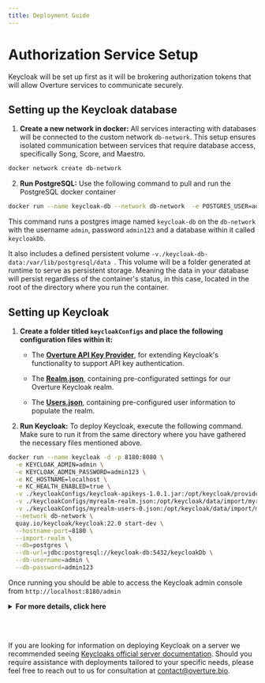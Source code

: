 ```yaml
---
title: Deployment Guide
---
```


# Authorization Service Setup

Keycloak will be set up first as it will be brokering authorization tokens that will allow Overture services to communicate securely.

## Setting up the Keycloak database

1. **Create a new network in docker:** All services interacting with databases will be connected to the custom network `db-network`. This setup ensures isolated communication between services that require database access, specifically Song, Score, and Maestro.

```bash
docker network create db-network
```

2. **Run PostgreSQL:** Use the following command to pull and run the PostgreSQL docker container

```bash
docker run --name keycloak-db --network db-network  -e POSTGRES_USER=admin -e POSTGRES_PASSWORD=admin123 -e POSTGRES_DB=keycloakDb -v./keycloak-db-data:/var/lib/postgresql/data -d postgres
```

This command runs a postgres image named `keycloak-db` on the `db-network` with the username `admin`, password `admin123` and a database within it called `keycloakDb`.


<Note title="Persistent Volumes"> It also includes a defined persistent volume `-v./keycloak-db-data:/var/lib/postgresql/data `. This volume will be a folder generated at runtime to serve as persistent storage. Meaning the data in your database will persist regardless of the container's status, in this case, located in the root of the directory where you run the container.</Note>

<!-- 3. **Run PgAdmin4 (optional):** PgAdmin4 is an open-source, web-based tool that provides a convenient and user-friendly interface for managing PostgreSQL databases. Use the following command to pull and run the PgAdmin4 docker container:

```bash
docker run --name pgadmin --network db-network -e PGADMIN_DEFAULT_EMAIL=admin@example.com -e PGADMIN_DEFAULT_PASSWORD=admin123 -p 5051:80 -d dpage/pgadmin4:latest
```

This command spins up a PgAdmin4 container accessible from `http://localhost:5051/`. Once running you can login using the credentials `admin@example.com` and the password `admin123`.

4. **Connect your database to PgAdmin4 (optional)** 

Once logged in, select **Add New Server** name your server and then **select the connection tab**, based on our instructions, input the following:

| Field              | Value                  |
| ------------------ | ---------------------- |
| Host name/address: | `keycloak-db`          |
| Port:              | `5432`                 |
| Username:          | `admin`                |
| Password:          | `admin123`             |

Click **Save** and from the left-hand server drop-down, you can now view the connected database(s). -->

## Setting up Keycloak

1. **Create a folder titled `keycloakConfigs` and place the following configuration files within it:**

   - The **[Overture API Key Provider](https://github.com/oicr-softeng/keycloak-apikeys/releases/download/1.0.1/keycloak-apikeys-1.0.1.jar)**, for extending Keycloak's functionality to support API key authentication.

   - The **[Realm.json](https://github.com/overture-stack/composer/blob/develop/configurationFiles/keycloakConfigs/myrealm-realm.json)**, containing pre-configurated settings for our Overture Keycloak realm.

   - The **[Users.json](https://github.com/overture-stack/composer/blob/develop/configurationFiles/keycloakConfigs/myrealm-users-0.json)**, containing pre-configured user information to populate the realm.


2. **Run Keycloak:** To deploy Keycloak, execute the following command. Make sure to run it from the same directory where you have gathered the necessary files mentioned above.

```bash
docker run --name keycloak -d -p 8180:8080 \
  -e KEYCLOAK_ADMIN=admin \
  -e KEYCLOAK_ADMIN_PASSWORD=admin123 \
  -e KC_HOSTNAME=localhost \
  -e KC_HEALTH_ENABLED=true \
  -v ./keycloakConfigs/keycloak-apikeys-1.0.1.jar:/opt/keycloak/providers/keycloak-apikeys.jar \
  -v ./keycloakConfigs/myrealm-realm.json:/opt/keycloak/data/import/myrealm-realm.json \
  -v ./keycloakConfigs/myrealm-users-0.json:/opt/keycloak/data/import/myrealm-users-0.json \
  --network db-network \
  quay.io/keycloak/keycloak:22.0 start-dev \
  --hostname-port=8180 \
  --import-realm \
  --db=postgres \
  --db-url=jdbc:postgresql://keycloak-db:5432/keycloakDb \
  --db-username=admin \
  --db-password=admin123
```

Once running you should be able to access the Keycloak admin console from `http://localhost:8180/admin`

<details>
  <summary><b>For more details, click here</b></summary>

<br></br>

- **Local Port Mapping:** The `-p 8180:8080` option maps port `8180` on the host machine to port `8080` inside the Docker container. This is crucial as port `8080` is the default port Keycloak listens on, but it's often occupied by other services. By mapping it to port 8180 on the host, we are ensuring that Keycloak remains accessible without interfering with other services running on the same machine.


- **Configuration Files:** The `-v` options mount the local directories containing the Keycloak configuration files (`realm.json`, `users.json`, and the `API key provider JAR`) to the corresponding paths inside the container. This ensures that Keycloak starts with the desired realm configuration and user definitions, as well as the extended functionality provided by the API key provider.


- **Custom Network:** The `--network db-network` option connects the Keycloak container to a custom Docker network named` db-network`. This is particularly useful if when running other services, such as a PostgreSQL database, in separate containers and want them to communicate seamlessly. It facilitates secure and efficient communication between containers without exposing unnecessary ports to the outside world.


- **Base Image:** `quay.io/keycloak/keycloak:22.0` specifies the Docker image to use, which is version 22.0 of Keycloak from Quay.io. This image includes Keycloak and all its dependencies, optimized for performance and security.


- **Start Command:** The `start-dev` argument passed to the container instructs Keycloak to start in development mode. This mode is suitable for our example deployment. A production deployment is largely the same with exception to requring a SSL certificate on startup. 


- **Realm Import:** The `--import-realm` flag tells Keycloak to import the realm configuration from the specified JSON file upon startup. This is essential for setting up realms with predefined roles, users, and other settings without requiring manual configurations.


- **Database Connection:** The database-related flags (`--db`, `--db-url`, `--db-username`, `--db-password`) configure Keycloak to connect to the PostgreSQL database. These settings are critical for persisting user data, sessions, and other operational data securely and reliably.

</details>

<br></br>

<Note title="Server Deployments">If you are looking for information on deploying Keycloak on a server we recommended seeing [Keycloaks official server documentation](https://www.keycloak.org/guides#server). Should you require assistance with deployments tailored to your specific needs, please feel free to reach out to us for consultation at contact@overture.bio.</Note>

